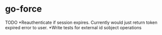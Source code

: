 go-force
======


TODO
*Reauthenticate if session expires. Currently would just return token expired error to user.
*Write tests for external id sobject operations